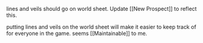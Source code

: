 lines and veils should go on world sheet. Update [[New Prospect]] to reflect this.

putting lines and veils on the world sheet will make it easier to keep track of for everyone in the game. seems [[Maintainable]] to me.